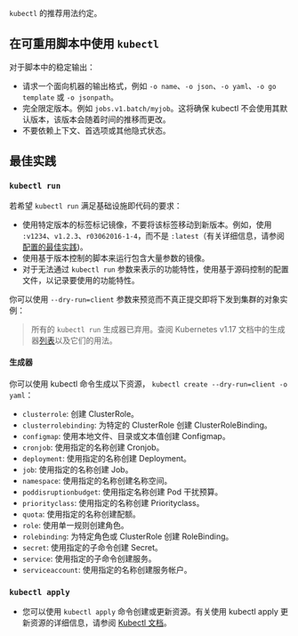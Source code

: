 `kubectl` 的推荐用法约定。



## 在可重用脚本中使用 `kubectl`


对于脚本中的稳定输出：


* 请求一个面向机器的输出格式，例如 `-o name`、`-o json`、`-o yaml`、`-o go template` 或 `-o jsonpath`。
* 完全限定版本。例如 `jobs.v1.batch/myjob`。这将确保 kubectl 不会使用其默认版本，该版本会随着时间的推移而更改。
* 不要依赖上下文、首选项或其他隐式状态。


## 最佳实践

### `kubectl run`


若希望 `kubectl run` 满足基础设施即代码的要求：


* 使用特定版本的标签标记镜像，不要将该标签移动到新版本。例如，使用 `:v1234`、`v1.2.3`、`r03062016-1-4`，而不是 `:latest`（有关详细信息，请参阅[配置的最佳实践](https://kubernetes.io/zh-cn/docs/concepts/configuration/overview/#container-images))。
* 使用基于版本控制的脚本来运行包含大量参数的镜像。
* 对于无法通过 `kubectl run` 参数来表示的功能特性，使用基于源码控制的配置文件，以记录要使用的功能特性。


你可以使用 `--dry-run=client` 参数来预览而不真正提交即将下发到集群的对象实例：



>  所有的 `kubectl run` 生成器已弃用。查阅 Kubernetes v1.17 文档中的生成器[列表](https://v1-17.docs.kubernetes.io/docs/reference/kubectl/conventions/#generators)以及它们的用法。



#### 生成器

你可以使用 kubectl 命令生成以下资源， `kubectl create --dry-run=client -o yaml`：

* `clusterrole`:         创建 ClusterRole。
* `clusterrolebinding`:  为特定的 ClusterRole 创建 ClusterRoleBinding。
* `configmap`:           使用本地文件、目录或文本值创建 Configmap。
* `cronjob`:             使用指定的名称创建 Cronjob。
* `deployment`:          使用指定的名称创建 Deployment。
* `job`:                 使用指定的名称创建 Job。
* `namespace`:           使用指定的名称创建名称空间。
* `poddisruptionbudget`: 使用指定名称创建 Pod 干扰预算。
* `priorityclass`:       使用指定的名称创建 Priorityclass。
* `quota`:               使用指定的名称创建配额。
* `role`:                使用单一规则创建角色。
* `rolebinding`:         为特定角色或 ClusterRole 创建 RoleBinding。
* `secret`:              使用指定的子命令创建 Secret。
* `service`:             使用指定的子命令创建服务。
* `serviceaccount`:      使用指定的名称创建服务帐户。


### `kubectl apply`


* 您可以使用 `kubectl apply` 命令创建或更新资源。有关使用 kubectl apply 更新资源的详细信息，请参阅 [Kubectl 文档](https://kubectl.docs.kubernetes.io)。

